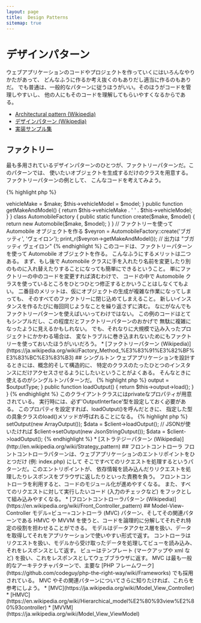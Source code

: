 ```yaml
---
layout: page
title:  Design Patterns
sitemap: true
---
```


# デザインパターン

ウェブアプリケーションのコードやプロジェクトを作っていくにはいろんなやりかたがあって、
どんなふうに作るか考え抜くのもありだし適当に作るのもありだ。
でも普通は、一般的なパターンに従うほうがいい。そのほうがコードを管理しやすいし、
他の人にもそのコードを理解してもらいやすくなるからである。

* [Architectural pattern (Wikipedia)](https://en.wikipedia.org/wiki/Architectural_pattern)
* [デザインパターン (Wikipedia)](https://ja.wikipedia.org/wiki/%E3%83%87%E3%82%B6%E3%82%A4%E3%83%B3%E3%83%91%E3%82%BF%E3%83%BC%E3%83%B3_(%E3%82%BD%E3%83%95%E3%83%88%E3%82%A6%E3%82%A7%E3%82%A2))
* [実装サンプル集](http://designpatternsphp.readthedocs.io/en/latest/)

## ファクトリー

最も多用されているデザインパターンのひとつが、ファクトリーパターンだ。このパターンでは、
使いたいオブジェクトを生成するだけのクラスを用意する。ファクトリーパターンの例として、
こんなコードを考えてみよう。

{% highlight php %}
<?php
class Automobile
{
    private $vehicleMake;
    private $vehicleModel;

    public function __construct($make, $model)
    {
        $this->vehicleMake = $make;
        $this->vehicleModel = $model;
    }

    public function getMakeAndModel()
    {
        return $this->vehicleMake . ' ' . $this->vehicleModel;
    }
}

class AutomobileFactory
{
    public static function create($make, $model)
    {
        return new Automobile($make, $model);
    }
}

// ファクトリーを使って Automobile オブジェクトを作る
$veyron = AutomobileFactory::create('ブガッティ', 'ヴェイロン');

print_r($veyron->getMakeAndModel()); // 出力は "ブガッティ ヴェイロン"
{% endhighlight %}

このコードは、ファクトリーパターンを使って Automobile オブジェクトを作る。
こんなふうにするメリットは二つある。
まず、もし後で Automobile クラスに手を入れたり名前を変更したり別のものに入れ替えたりすることになっても簡単にできるということ。
単にファクトリーの中のコードを変更すれば済むわけで、
コードの中で Automobile クラスを使っているところをひとつひとつ修正するとかいうことはしなくてもよい。
二番目のメリットは、仮にオブジェクトの生成が複雑な作業になってしまっても、
そのすべてのファクトリーに閉じ込めてしまえること。
新しいインスタンスを作るたびに毎回同じようなことを繰り返さずに済む。

なにがなんでもファクトリーパターンを使えばいいってわけではない。
この例のコードはとてもシンプルだし、この程度だとファクトリーパターンのおかげで
無駄に複雑になったように見えるかもしれない。
でも、それなりに大規模で込み入ったプロジェクトにかかわる場合は、
変なトラブルに巻き込まれないためにもファクトリーを使っておいたほうがいいだろう。

* [ファクトリーパターン (Wikipedia)](https://ja.wikipedia.org/wiki/Factory_Method_%E3%83%91%E3%82%BF%E3%83%BC%E3%83%B3)

## シングルトン

ウェブアプリケーションを設計するときには、概念的そして構造的に、
特定のクラスのたったひとつのインスタンスにだけアクセスさせるようにしたいということがよくある。
そんなときに使えるのがシングルトンパターンだ。

{% highlight php %}
<?php
class Singleton
{
    /**
     * @var Singleton The reference to *Singleton* instance of this class
     */
    private static $instance;
    
    /**
     * Returns the *Singleton* instance of this class.
     *
     * @return Singleton The *Singleton* instance.
     */
    public static function getInstance()
    {
        if (null === static::$instance) {
            static::$instance = new static();
        }
        
        return static::$instance;
    }

    /**
     * Protected constructor to prevent creating a new instance of the
     * *Singleton* via the `new` operator from outside of this class.
     */
    protected function __construct()
    {
    }

    /**
     * Private clone method to prevent cloning of the instance of the
     * *Singleton* instance.
     *
     * @return void
     */
    private function __clone()
    {
    }

    /**
     * Private unserialize method to prevent unserializing of the *Singleton*
     * instance.
     *
     * @return void
     */
    private function __wakeup()
    {
    }
}

class SingletonChild extends Singleton
{
}

$obj = Singleton::getInstance();
var_dump($obj === Singleton::getInstance());             // bool(true)

$anotherObj = SingletonChild::getInstance();
var_dump($anotherObj === Singleton::getInstance());      // bool(false)

var_dump($anotherObj === SingletonChild::getInstance()); // bool(true)
{% endhighlight %}

このコードは、[*静的* な変数](http://php.net/language.variables.scope#language.variables.scope.static)
と`getInstance()`メソッドを使ってシングルトンパターンを実装している。
これらのことに注目しよう。

* コンストラクタ [`__construct`](http://php.net/language.oop5.decon#object.construct) が protected 宣言されている。これで、このクラスの外部からは `new` 演算子で新しいインスタンスを作れなくなる。
* マジックメソッド [`__clone`](http://php.net/language.oop5.cloning#object.clone) が private 宣言されている。これで、[`clone`](http://php.net/language.oop5.cloning) 演算子でインスタンスをクローンしようとしてもできなくなる。
* マジックメソッド [`__wakeup`](http://php.net/language.oop5.magic#object.wakeup) が private 宣言されている。これで、グローバル関数 [`unserialize()`](http://php.net/function.unserialize) でのインスタンスのアンシリアライズができなくなる。
* 新しいインスタンスを作るには、静的な作成用メソッド `getInstance()` による [遅延静的束縛](http://php.net/language.oop5.late-static-bindings) を使う。このメソッドの中ではキーワード `static` が使われていて、サンプルのように `Singleton` のサブクラスを作れるようになる。

シングルトンパターンが有用なのは、たとえばウェブアプリケーションのリクエスト全体で、
たったひとつのインスタンスだけしかないことを保証しないといけない場合だ。
Configurationクラスみたいなグローバルオブジェクトを使っていたり、
イベントキューみたいな共有リソースを使っていたりする場合に活用できる。

ただ、シングルトンを使うときには注意が必要だ。その性質上、シングルトンパターンを使うと
アプリケーションにグローバルな状態を導入することになってしまい、テストがしにくくなる。
シングルトンを使いたいという場面では、たいていの場合は依存性の注入が代わりに使える
(し、むしろそっちを使うべきだ)。依存性の注入を使えば、不要な結合を
アプリケーションの設計から取り除ける。というのも、共有リソースやグローバルリソースを使う
オブジェクトが具象クラスについて知らなくてもよくなるからだ。

* [シングルトンパターン (Wikipedia)](https://en.wikipedia.org/wiki/Singleton_pattern)

## ストラテジー

ストラテジーパターンを使うと、一連のアルゴリズム群をカプセル化して、
クライアントクラス側から特定のアルゴリズムのインスタンスを作れるようになる。
このときに、実際の実装に関する知識はなくてもかまわない。
このパターンにはいくつかのバリエーションがあるけれど、ここでは一番シンプルなものを解説する。

最初に示すのは、アルゴリズム群を表すコード片だ。
シリアライズした配列、JSON、あるいは単なるデータの配列が欲しいとしよう。
{% highlight php %}
<?php

interface OutputInterface
{
    public function load();
}

class SerializedArrayOutput implements OutputInterface
{
    public function load()
    {
        return serialize($arrayOfData);
    }
}

class JsonStringOutput implements OutputInterface
{
    public function load()
    {
        return json_encode($arrayOfData);
    }
}

class ArrayOutput implements OutputInterface
{
    public function load()
    {
        return $arrayOfData;
    }
}
{% endhighlight %}

このようにアルゴリズム群をカプセル化しておけば、使う側のコードからもうまい具合に使えるようになる。
また、他の開発者が新たな出力形式を追加したとしても、使う側のコードは変更する必要がない。

個々の具象「出力」クラスがOutputInterfaceを実装していることに気づくだろう。
その目的は二つ。まずは、具象実装が従うべきシンプルな規約をあてはめること。
そしてもう一つは、このように共通のインターフェイスを実装することで、
次のセクションで説明する
[タイプヒンティング](http://php.net/language.oop5.typehinting)
が使え、正しい型（この場合は'OutputInterface'）を使っていることを保証できるということだ。

次のコードは、呼び出し側のクライアントクラスが実際に特定のアルゴリズムを使ったり、
必要な振る舞いを実行時に設定したりするものだ。
{% highlight php %}
<?php
class SomeClient
{
    private $output;

    public function setOutput(OutputInterface $outputType)
    {
        $this->output = $outputType;
    }

    public function loadOutput()
    {
        return $this->output->load();
    }
}
{% endhighlight %}

このクライアントクラスにはprivateなプロパティが用意されている。
実行時には、必ず'OutputInterface'型を設定しておく必要がある。
このプロパティを設定すれば、loadOutput()を呼んだときに、
指定した型の具象クラスのload()メソッドが呼ばれることになる。
{% highlight php %}
<?php
$client = new SomeClient();

// 配列が使いたければ
$client->setOutput(new ArrayOutput());
$data = $client->loadOutput();

// JSONが使いたければ
$client->setOutput(new JsonStringOutput());
$data = $client->loadOutput();

{% endhighlight %}

* [ストラテジーパターン (Wikipedia)](http://en.wikipedia.org/wiki/Strategy_pattern)

## フロントコントローラ

フロントコントローラパターンは、ウェブアプリケーションのエントリポイントをひとつだけ (例: index.php) にして
そこですべてのリクエストを処理するというパターンだ。このエントリポイントが、
依存情報を読み込んだりリクエストを処理したりレスポンスをブラウザに返したりといった責務を負う。
フロントコントローラを利用すると、コードのモジュール化が進めやすくなる。
また、すべてのリクエストに対して実行したいコード
(入力のチェックなど) をフックとして組み込みやすくなる。

* [フロントコントローラパターン (Wikipedia)](https://en.wikipedia.org/wiki/Front_Controller_pattern)

## Model-View-Controller

モデル=ビュー=コントローラ (MVC) パターン、そしてその関連パターンである HMVC や MVVM
を使うと、コードを論理的に分解してそれぞれ特定の役割を担わせることができる。
モデルはデータアクセス層を扱い、データを取得してそれをアプリケーションで使いやすい形式で返す。
コントローラはリクエストを扱い、モデルから受け取ったデータを処理してビューを読み込み、
それをレスポンスとして返す。
ビューはテンプレート (マークアップや xml など) を扱い、これをレスポンスとしてウェブブラウザに返す。

MVC は最も一般的なアーキテクチャパターンで、主要な [PHP フレームワーク](https://github.com/codeguy/php-the-right-way/wiki/Frameworks)
でも採用されている。

MVC やその関連パターンについてさらに知りたければ、これらを参考にしよう。

* [MVC](https://ja.wikipedia.org/wiki/Model_View_Controller)
* [HMVC](https://en.wikipedia.org/wiki/Hierarchical_model%E2%80%93view%E2%80%93controller)
* [MVVM](https://ja.wikipedia.org/wiki/Model_View_ViewModel)

